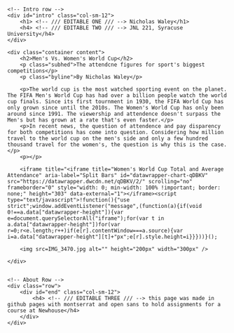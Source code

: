 <!-- This is an html page for Prof. Husain's JNL221.
This page will be used at times for explaining homework instructions
or displaying student work. -->

<!DOCTYPE html>
<html>
<head>
	<meta charset="utf-8">
	<title>Foundations Of Data And Digital Journalism</title>
	<link href='https://fonts.googleapis.com/css?family=Open+Sans:300italic,400italic,600italic,400,300,600,700&subset=latin,latin-ext' rel='stylesheet' type='text/css'>
	<link href='https://fonts.googleapis.com/css?family=Montserrat:400,700' rel='stylesheet' type='text/css'>
	<link href="https://netdna.bootstrapcdn.com/bootstrap/3.0.3/css/bootstrap.min.css" rel="stylesheet">
	<link type="text/css" rel="stylesheet" href="../index.css" />
</head>

<!-- DO NOT EDIT ANYTHING IN THE HEAD TAG ^ -->

<body>
	
	<!-- Intro row -->
	<div id="intro" class="col-sm-12">
		<h1> <!-- /// EDITABLE ONE /// --> Nicholas Waley</h1>
		<h4> <!-- /// EDITABLE TWO /// --> JNL 221, Syracuse University</h4>
	</div>

	<div class="container content">
		<h2>Men's Vs. Women's World Cup</h2>
		<p class="subhed">The attendcne figures for sport's biggest competitions</p>
		<p class="byline">By Nicholas Waley</p>
		
		<p>The world cup is the most watched sporting event on the planet. The FIFA Men's World Cup has had over a billion people watch the world cup finals. Since its first tournment in 1930, the FIFA World Cup has only grown since until the 2010s. The Women's World Cup has only been around since 1991. The viewership and attendence doesn't surpass the Men's but has grown at a rate that's even faster.</p>
		<p>In recent news, the question of attendence and pay disparency for both competitions has come into question. Considering how million travel to the world cup on the men's side and only a few hundred thousand travel for the women's, the question is why this is the case.</p>
		<p></p>

		<iframe title="<iframe title="Women's World Cup Total and Average Attendance" aria-label="Split Bars" id="datawrapper-chart-qDBKV" src="https://datawrapper.dwcdn.net/qDBKV/2/" scrolling="no" frameborder="0" style="width: 0; min-width: 100% !important; border: none;" height="303" data-external="1"></iframe><script type="text/javascript">!function(){"use strict";window.addEventListener("message",(function(a){if(void 0!==a.data["datawrapper-height"]){var e=document.querySelectorAll("iframe");for(var t in a.data["datawrapper-height"])for(var r=0;r<e.length;r++)if(e[r].contentWindow===a.source){var i=a.data["datawrapper-height"][t]+"px";e[r].style.height=i}}}))}();
</script>

		<img src=IMG_3470.jpg alt="" height="200px" width="300px" />

	</div>


  	<!-- About Row -->
	<div class="row">
		<div id="end" class="col-sm-12">
			<h4> <!-- /// EDITABLE THREE /// --> this page was made in github pages with montserrat and open sans to hold assignments for a course at Newhouse</h4>
		</div>
	</div>

</body>
</html>
